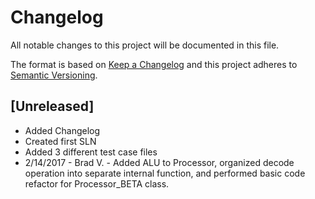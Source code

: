 # Changelog
All notable changes to this project will be documented in this file.

The format is based on [Keep a Changelog](http://keepachangelog.com/en/1.0.0/)
and this project adheres to [Semantic Versioning](http://semver.org/spec/v2.0.0.html).

## [Unreleased] 
- Added Changelog
- Created first SLN
- Added 3 different test case files
- 2/14/2017 - Brad V. - Added ALU to Processor, organized decode operation into separate internal function, and performed basic code refactor for Processor_BETA class.